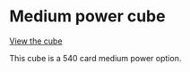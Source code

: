 # Medium power cube
[View the cube](https://cubecobra.com/cube/overview/f592ddcc-5371-44aa-ad44-dd798084cfc2)

This cube is a 540 card medium power option.